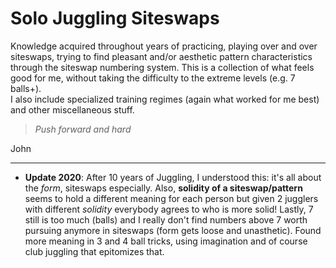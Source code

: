 # Solo Juggling Siteswaps

Knowledge acquired throughout years of practicing, playing over and over 
siteswaps, trying to find pleasant and/or aesthetic pattern characteristics 
through the siteswap numbering system. This is a collection of what feels 
good for me, without taking the difficulty to the extreme levels (e.g. 7 
balls+).  
I also include specialized training regimes (again what worked for 
me best) and other miscellaneous stuff.

> *Push forward and hard*                                                       
                                                                                
John

---

- **Update 2020**: After 10 years of Juggling, I understood this: it's all about the *form*, siteswaps especially.
Also, **solidity of a siteswap/pattern** seems to hold a different meaning for each person but given 2 jugglers with different *solidity* everybody agrees to who is more solid!
Lastly, 7 still is too much (balls) and I really don't find numbers above 7 worth pursuing anymore in siteswaps (form gets loose and unasthetic).
Found more meaning in 3 and 4 ball tricks, using imagination and of course club juggling that epitomizes that.
